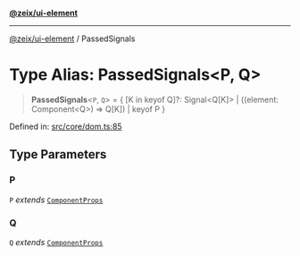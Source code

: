[**@zeix/ui-element**](../README.md)

***

[@zeix/ui-element](../globals.md) / PassedSignals

# Type Alias: PassedSignals\<P, Q\>

> **PassedSignals**\<`P`, `Q`\> = \{ \[K in keyof Q\]?: Signal\<Q\[K\]\> \| ((element: Component\<Q\>) =\> Q\[K\]) \| keyof P \}

Defined in: [src/core/dom.ts:85](https://github.com/zeixcom/ui-element/blob/051e9e1bc23b455abad71bf33880530a33e32030/src/core/dom.ts#L85)

## Type Parameters

### P

`P` *extends* [`ComponentProps`](ComponentProps.md)

### Q

`Q` *extends* [`ComponentProps`](ComponentProps.md)
